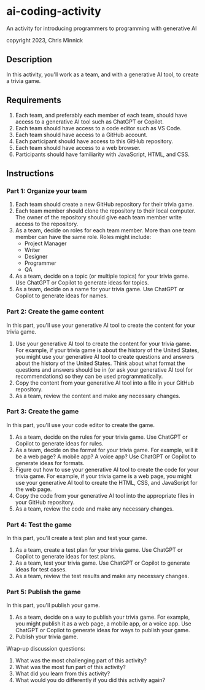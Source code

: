 # ai-coding-activity

An activity for introducing programmers to programming with generative AI

copyright 2023, Chris Minnick

## Description

In this activity, you'll work as a team, and with a generative AI tool, to create a trivia game.

## Requirements

1. Each team, and preferably each member of each team, should have access to a generative AI tool such as ChatGPT or Copilot.
2. Each team should have access to a code editor such as VS Code.
3. Each team should have access to a GitHub account.
4. Each participant should have access to this GitHub repository.
5. Each team should have access to a web browser.
6. Participants should have familiarity with JavaScript, HTML, and CSS.

## Instructions

### Part 1: Organize your team

1. Each team should create a new GitHub repository for their trivia game.
2. Each team member should clone the repository to their local computer. The owner of the repository should give each team member write access to the repository.
3. As a team, decide on roles for each team member. More than one team member can have the same role. Roles might include:
   - Project Manager
   - Writer
   - Designer
   - Programmer
   - QA
4. As a team, decide on a topic (or multiple topics) for your trivia game. Use ChatGPT or Copilot to generate ideas for topics.
5. As a team, decide on a name for your trivia game. Use ChatGPT or Copilot to generate ideas for names.

### Part 2: Create the game content

In this part, you'll use your generative AI tool to create the content for your trivia game.

1. Use your generative AI tool to create the content for your trivia game. For example, if your trivia game is about the history of the United States, you might use your generative AI tool to create questions and answers about the history of the United States. Think about what format the questions and answers should be in (or ask your generative AI tool for recommendations) so they can be used programmatically.
2. Copy the content from your generative AI tool into a file in your GitHub repository.
3. As a team, review the content and make any necessary changes.

### Part 3: Create the game

In this part, you'll use your code editor to create the game.

1. As a team, decide on the rules for your trivia game. Use ChatGPT or Copilot to generate ideas for rules.
2. As a team, decide on the format for your trivia game. For example, will it be a web page? A mobile app? A voice app? Use ChatGPT or Copilot to generate ideas for formats.
3. Figure out how to use your generative AI tool to create the code for your trivia game. For example, if your trivia game is a web page, you might use your generative AI tool to create the HTML, CSS, and JavaScript for the web page.
4. Copy the code from your generative AI tool into the appropriate files in your GitHub repository.
5. As a team, review the code and make any necessary changes.

### Part 4: Test the game

In this part, you'll create a test plan and test your game.

1. As a team, create a test plan for your trivia game. Use ChatGPT or Copilot to generate ideas for test plans.
2. As a team, test your trivia game. Use ChatGPT or Copilot to generate ideas for test cases.
3. As a team, review the test results and make any necessary changes.

### Part 5: Publish the game

In this part, you'll publish your game.

1. As a team, decide on a way to publish your trivia game. For example, you might publish it as a web page, a mobile app, or a voice app. Use ChatGPT or Copilot to generate ideas for ways to publish your game.
2. Publish your trivia game.

Wrap-up discussion questions:

1. What was the most challenging part of this activity?
2. What was the most fun part of this activity?
3. What did you learn from this activity?
4. What would you do differently if you did this activity again?
